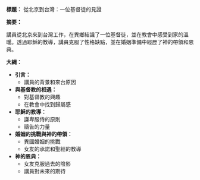 **標題：** 從北京到台灣：一位基督徒的見證

**摘要：**

講員從北京來到台灣工作，在異鄉結識了一位基督徒，並在教會中感受到家的溫暖。透過耶穌的教導，講員克服了性格缺點，並在婚姻準備中經歷了神的帶領和恩典。

**大綱：**

* **引言：**
    * 講員的背景和來台原因
* **與基督教的相遇：**
    * 對基督教的興趣
    * 在教會中找到歸屬感
* **耶穌的教導：**
    * 謙卑服侍的原則
    * 禱告的力量
* **婚姻的挑戰與神的帶領：**
    * 異國婚姻的挑戰
    * 女友的承諾和聖經的教導
* **神的恩典：**
    * 女友克服過去的陰影
    * 講員對未來的期待